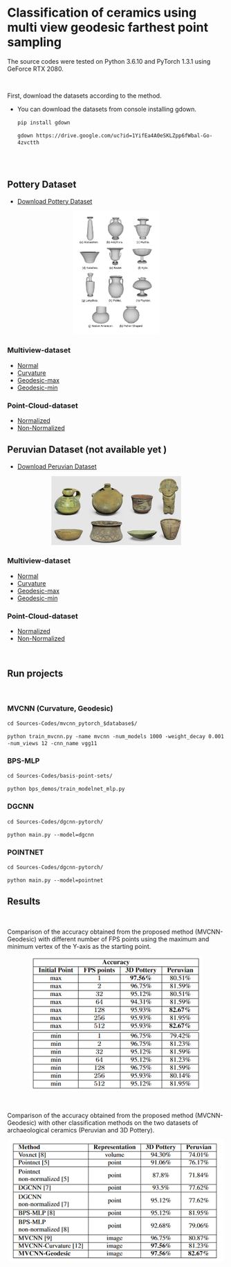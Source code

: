 # Classification of ceramics using multi view geodesic farthest point sampling

The source codes were tested on Python 3.6.10 and PyTorch 1.3.1 using GeForce RTX 2080.

<br/>

First, download the datasets according to the method.

- You can download the datasets from console installing gdown.
    ```
    pip install gdown
    ```
    ```
    gdown https://drive.google.com/uc?id=1YifEa4A0eSKLZpp6fWbal-Go-4zvctth
    ```
<br/>
<br/>

## Pottery Dataset 

- [Download Pottery Dataset](https://drive.google.com/uc?id=1yBtEC_Bg_hjqMh-gCaJ-OCazV40fChbn)

<p align="center"><img src="./Images/pottery_dataset.png" width =200px> </p>

### Multiview-dataset
- [Normal](https://drive.google.com/uc?id=1YifEa4A0eSKLZpp6fWbal-Go-4zvctth)
- [Curvature](https://drive.google.com/uc?id=1-yieCwBhbM1Wms_rfToUDqt2ZsxW_iKI)
- [Geodesic-max](https://drive.google.com/uc?id=1fgUrM-8dJud3C6U5aJeVYGcduY3yG4yk)
- [Geodesic-min](https://drive.google.com/uc?id=1228-VudFVDHqs_TnslPt4mKkH31ifpHx)
### Point-Cloud-dataset
- [Normalized](https://drive.google.com/uc?id=1ZxgzWpwNQ1x78sgZD2oOlTdqKe8n0B84)
- [Non-Normalized](https://drive.google.com/uc?id=1I3T4BZu06ohvguOzeMsebeNXUxXT0M0u)

## Peruvian Dataset (not available yet )

- [Download Peruvian Dataset](https://drive.google.com/uc?id=)

<p align="center"><img src="./Images/peruvian_dataset.png" width =300px> </p>

### Multiview-dataset
- [Normal](https://drive.google.com/uc?id=)
- [Curvature](https://drive.google.com/uc?id=)
- [Geodesic-max](https://drive.google.com/uc?id=)
- [Geodesic-min](https://drive.google.com/uc?id=)
### Point-Cloud-dataset
- [Normalized](https://drive.google.com/uc?id=)
- [Non-Normalized](https://drive.google.com/uc?id=)

<br/>

## Run projects

<br/>

### MVCNN (Curvature, Geodesic)
```
cd Sources-Codes/mvcnn_pytorch_$database$/
```
```
python train_mvcnn.py -name mvcnn -num_models 1000 -weight_decay 0.001 -num_views 12 -cnn_name vgg11
```

### BPS-MLP
```
cd Sources-Codes/basis-point-sets/
```
```
python bps_demos/train_modelnet_mlp.py
```

### DGCNN
```
cd Sources-Codes/dgcnn-pytorch/
```
```
python main.py --model=dgcnn
```

### POINTNET
```
cd Sources-Codes/dgcnn-pytorch/
```
```
python main.py --model=pointnet
```

## Results

<br/>

Comparison of the accuracy obtained from the proposed method (MVCNN-Geodesic) with different number of FPS points using the maximum and minimum vertex of the Y-axis as the starting point.
<p align="center"><img src="./Images/table1.png" width =400px> </p>
<br/>

Comparison of the accuracy obtained from the proposed method (MVCNN-Geodesic) with other classification methods on the two datasets of archaeological ceramics (Peruvian and 3D Pottery). 
<br/>

<p align="center"><img src="./Images/table2.png" width =500px> </p>